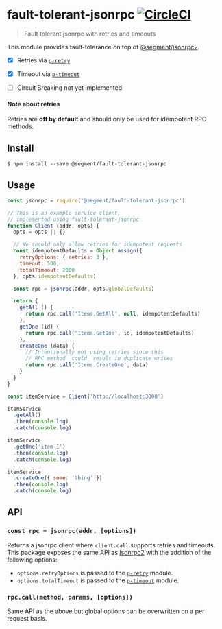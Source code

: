 # fault-tolerant-jsonrpc [![CircleCI](https://circleci.com/gh/segmentio/fault-tolerant-jsonrpc.svg?style=svg&circle-token=9924e7270d858226e8489267037e8d363c6af5ff)](https://circleci.com/gh/segmentio/fault-tolerant-jsonrpc)

> Fault tolerant jsonrpc with retries and timeouts

This module provides fault-tolerance on top of [@segment/jsonrpc2](github.com/segmentio/jsonrpc2.js).

- [x] Retries via [`p-retry`](https://github.com/sindresorhus/p-retry)
- [x] Timeout via [`p-timeout`](https://github.com/sindresorhus/p-timeout)
- [ ] Circuit Breaking not yet implemented


#### Note about retries

Retries are **off by default** and should only be used for idempotent RPC methods.

## Install

```
$ npm install --save @segment/fault-tolerant-jsonrpc
```

## Usage

```js
const jsonrpc = require('@segment/fault-tolerant-jsonrpc')

// This is an example service client,
// implemented using fault-tolerant-jsonrpc
function Client (addr, opts) {
  opts = opts || {}

  // We should only allow retries for idempotent requests
  const idempotentDefaults = Object.assign({
    retryOptions: { retries: 3 },
    timeout: 500,
    totalTimeout: 2000
  }, opts.idempotentDefaults)

  const rpc = jsonrpc(addr, opts.globalDefaults)

  return {
    getAll () {
      return rpc.call('Items.GetAll', null, idempotentDefaults)
    },
    getOne (id) {
      return rpc.call('Items.GetOne', id, idempotentDefaults)
    },
    createOne (data) {
      // Intentionally not using retries since this
      // RPC method _could_ result in duplicate writes
      return rpc.call('Items.CreateOne', data)
    }
  }
}
```

``` js
const itemService = Client('http://localhost:3000')

itemService
  .getAll()
  .then(console.log)
  .catch(console.log)

itemService
  .getOne('item-1')
  .then(console.log)
  .catch(console.log)

itemService
  .createOne({ some: 'thing' })
  .then(console.log)
  .catch(console.log)
```

## API

### `const rpc = jsonrpc(addr, [options])`

Returns a jsonrpc client where `client.call` supports retries and timeouts. This
package exposes the same API as [jsonrpc2](https://github.com/segmentio/jsonrpc2.js)
with the addition of the following options:

- `options.retryOptions` is passed to the [`p-retry`](https://github.com/sindresorhus/p-retry#options) module.
- `options.totalTimeout` is passed to the [`p-timeout`](https://github.com/sindresorhus/p-timeout) module.

### `rpc.call(method, params, [options])`

Same API as the above but global options can be overwritten on a per request basis.
